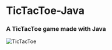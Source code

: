 # TicTacToe-Java


### A TicTacToe game made with Java
![TicTacToe](https://github.com/jgbattung/TicTacToe-Java/assets/100396329/f6de7ceb-ac51-4fd4-8238-724af6ff63e1)
